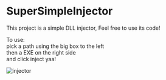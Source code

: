 # SuperSimpleInjector
This project is a simple DLL injector, Feel free to use its code!

To use:  
pick a path using the big box to the left  
then a EXE on the right side  
and click inject yaa!  


![injector](https://user-images.githubusercontent.com/59033172/162352351-8ea6af71-86d5-4506-b2b5-c4cc49d3ab23.png)
